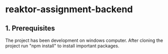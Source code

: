 # reaktor-assignment-backend

## 1. Prerequisites
The project has been development on windows computer. After cloning the project run "npm install" to install important packages.